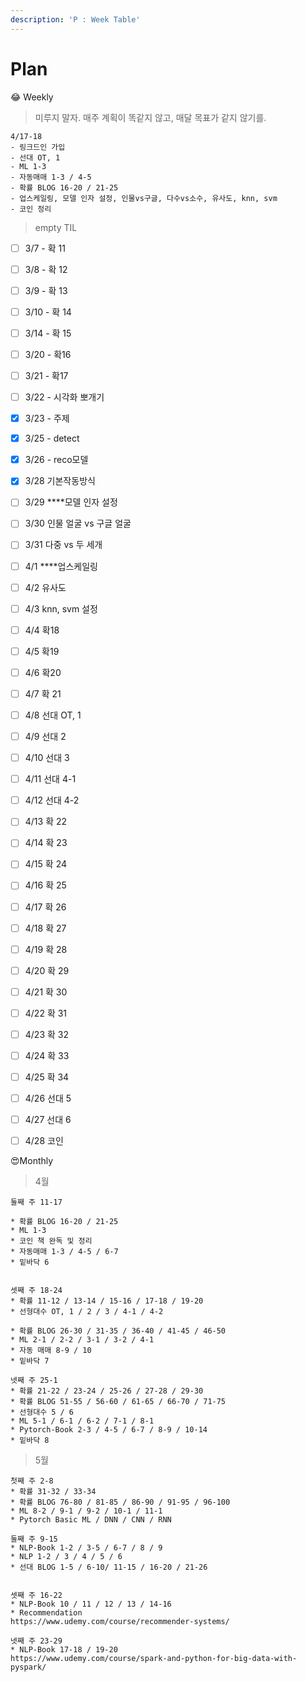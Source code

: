 ```yaml
---
description: 'P : Week Table'
---
```


# Plan

😂 Weekly

> 미루지 말자. 매주 계획이 똑같지 않고, 매달 목표가 같지 않기를.

```text
4/17-18
- 링크드인 가입
- 선대 OT, 1
- ML 1-3
- 자동매매 1-3 / 4-5
- 확률 BLOG 16-20 / 21-25
- 업스케일링, 모델 인자 설정, 인물vs구글, 다수vs소수, 유사도, knn, svm
- 코인 정리
```



> empty TIL

* [ ] 3/7 - 확 11
* [ ] 3/8 - 확 12 
* [ ] 3/9 - 확 13
* [ ] 3/10 - 확 14
* [ ] 3/14 - 확 15
* [ ] 3/20 - 확16
* [ ] 3/21 - 확17
* [ ] 3/22 - 시각화 뽀개기
* [x] 3/23 - 주제
* [x] 3/25 - detect
* [x] 3/26 - reco모델
* [x] 3/28 기본작동방식
* [ ] 3/29 ****모델 인자 설정
* [ ] 3/30 인물 얼굴 vs 구글 얼굴
* [ ] 3/31 다중 vs 두 세개
* [ ] 4/1 ****업스케일링
* [ ] 4/2 유사도
* [ ] 4/3  knn, svm 설정
* [ ] 4/4 확18
* [ ] 4/5 확19
* [ ] 4/6 확20
* [ ] 4/7 확 21
* [ ] 4/8 선대 OT, 1
* [ ] 4/9 선대 2
* [ ] 4/10 선대 3
* [ ] 4/11 선대 4-1
* [ ] 4/12 선대 4-2
* [ ] 4/13 확 22
* [ ] 4/14 확 23
* [ ] 4/15 확 24
* [ ] 4/16 확 25
* [ ] 4/17 확 26
* [ ] 4/18 확 27
* [ ] 4/19 확 28
* [ ] 4/20 확 29
* [ ] 4/21 확 30
* [ ] 4/22 확 31
* [ ] 4/23 확 32
* [ ] 4/24 확 33
* [ ] 4/25 확 34
* [ ] 4/26 선대 5
* [ ] 4/27 선대 6
* [ ] 4/28 코인





😍Monthly

> 4월

```text
둘째 주 11-17

* 확률 BLOG 16-20 / 21-25
* ML 1-3
* 코인 책 완독 및 정리
* 자동매매 1-3 / 4-5 / 6-7
* 밑바닥 6


셋째 주 18-24
* 확률 11-12 / 13-14 / 15-16 / 17-18 / 19-20
* 선형대수 OT, 1 / 2 / 3 / 4-1 / 4-2

* 확률 BLOG 26-30 / 31-35 / 36-40 / 41-45 / 46-50
* ML 2-1 / 2-2 / 3-1 / 3-2 / 4-1
* 자동 매매 8-9 / 10
* 밑바닥 7

넷째 주 25-1
* 확률 21-22 / 23-24 / 25-26 / 27-28 / 29-30 
* 확률 BLOG 51-55 / 56-60 / 61-65 / 66-70 / 71-75
* 선형대수 5 / 6
* ML 5-1 / 6-1 / 6-2 / 7-1 / 8-1
* Pytorch-Book 2-3 / 4-5 / 6-7 / 8-9 / 10-14
* 밑바닥 8
```



> 5월

```text
첫째 주 2-8
* 확률 31-32 / 33-34
* 확률 BLOG 76-80 / 81-85 / 86-90 / 91-95 / 96-100
* ML 8-2 / 9-1 / 9-2 / 10-1 / 11-1
* Pytorch Basic ML / DNN / CNN / RNN

둘째 주 9-15
* NLP-Book 1-2 / 3-5 / 6-7 / 8 / 9
* NLP 1-2 / 3 / 4 / 5 / 6
* 선대 BLOG 1-5 / 6-10/ 11-15 / 16-20 / 21-26


셋째 주 16-22
* NLP-Book 10 / 11 / 12 / 13 / 14-16
* Recommendation
https://www.udemy.com/course/recommender-systems/

넷째 주 23-29
* NLP-Book 17-18 / 19-20
https://www.udemy.com/course/spark-and-python-for-big-data-with-pyspark/
```


